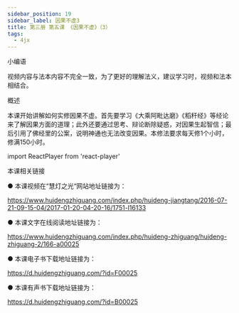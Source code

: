 ```yaml
---
sidebar_position: 19
sidebar_label: 因果不虚3
title: 第三册 第五课 《因果不虚》（3）
tags:
  - 4jx
---
```

   小编语 

视频内容与法本内容不完全一致，为了更好的理解法义，建议学习时，视频和法本相结合。

概述


本课开始讲解如何实修因果不虚。首先要学习《大乘阿毗达磨》《稻秆经》等经论来了解因果方面的道理；此外还要通过思考、辩论断除疑惑，对因果生起智信；最后引用了佛经里的公案，说明神通也无法改变因果。本修法要求每天修1个小时，修满150小时。



import ReactPlayer from 'react-player'

<ReactPlayer id='hdvplayer' light='/img/lamp-hope.png' controls url='https://f.huidengchanxiu.net/jmy/%e6%85%a7%e7%81%af%e7%a6%85%e4%bf%ae%e8%af%be/%e6%85%a7%e7%81%af%e7%a6%85%e4%bf%ae%e8%af%be%e7%ac%ac%e4%b8%89%e5%86%8c/05-3%20%e6%85%a7%e7%81%af%e7%a6%85%e4%bf%ae%e8%af%be15%20%e5%9b%a0%e6%9e%9c%e4%b8%8d%e8%99%9a3.mp4' />



 本课相关链接 

●  本课视频在“慧灯之光“网站地址链接为：

https://www.huidengzhiguang.com/index.php/huideng-jiangtang/2016-07-21-09-15-04/2017-01-20-04-20-16/1751-l16133



●  本课文字在线阅读地址链接为：

https://www.huidengzhiguang.com/index.php/huideng-zhiguang/huideng-zhiguang-2/166-a00025



●  本课电子书下载地址链接为：

https://d.huidengzhiguang.com/?id=F00025



●  本课有声书下载地址链接为：

https://d.huidengzhiguang.com/?id=B00025